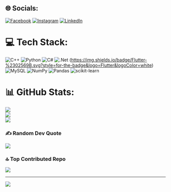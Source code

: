 
## 🌐 Socials:
[![Facebook](https://img.shields.io/badge/Facebook-%231877F2.svg?logo=Facebook&logoColor=white)](https://facebook.com/https://www.facebook.com/profile.php?id=100012410645659&mibextid=ZbWKwL) [![Instagram](https://img.shields.io/badge/Instagram-%23E4405F.svg?logo=Instagram&logoColor=white)](https://instagram.com/https://www.instagram.com/mahamed__tharwat?igsh=MW05M3p4anZ6YmZ2cw==) [![LinkedIn](https://img.shields.io/badge/LinkedIn-%230077B5.svg?logo=linkedin&logoColor=white)](https://linkedin.com/in/linkedin.com/in/mohamed-tharwat-039609271) 

# 💻 Tech Stack:
![C++](https://img.shields.io/badge/c++-%2300599C.svg?style=for-the-badge&logo=c%2B%2B&logoColor=white) ![Python](https://img.shields.io/badge/python-3670A0?style=for-the-badge&logo=python&logoColor=ffdd54) ![C#](https://img.shields.io/badge/c%23-%23239120.svg?style=for-the-badge&logo=csharp&logoColor=white) ![.Net](https://img.shields.io/badge/.NET-5C2D91?style=for-the-badge&logo=.net&logoColor=white) (https://img.shields.io/badge/Flutter-%2302569B.svg?style=for-the-badge&logo=Flutter&logoColor=white) ![MySQL](https://img.shields.io/badge/mysql-%2300000f.svg?style=for-the-badge&logo=mysql&logoColor=white) ![NumPy](https://img.shields.io/badge/numpy-%23013243.svg?style=for-the-badge&logo=numpy&logoColor=white) ![Pandas](https://img.shields.io/badge/pandas-%23150458.svg?style=for-the-badge&logo=pandas&logoColor=white) ![scikit-learn](https://img.shields.io/badge/scikit--learn-%23F7931E.svg?style=for-the-badge&logo=scikit-learn&logoColor=white)
# 📊 GitHub Stats:
![](https://github-readme-stats.vercel.app/api?username=mahamedtharwat&theme=bear&hide_border=false&include_all_commits=false&count_private=false)<br/>
![](https://github-readme-streak-stats.herokuapp.com/?user=mahamedtharwat&theme=bear&hide_border=false)<br/>
![](https://github-readme-stats.vercel.app/api/top-langs/?username=mahamedtharwat&theme=bear&hide_border=false&include_all_commits=false&count_private=false&layout=compact)

### ✍️ Random Dev Quote
![](https://quotes-github-readme.vercel.app/api?type=horizontal&theme=tokyonight)

### 🔝 Top Contributed Repo
![](https://github-contributor-stats.vercel.app/api?username=mahamedtharwat&limit=5&theme=dracula&combine_all_yearly_contributions=true)

---
[![](https://visitcount.itsvg.in/api?id=mahamedtharwat&icon=0&color=0)](https://visitcount.itsvg.in)

<!-- Proudly created with GPRM ( https://gprm.itsvg.in ) -->

